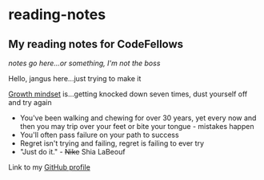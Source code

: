 # reading-notes
## My reading notes for CodeFellows

*notes go here...or something, I'm not the boss*

Hello, jangus here...just trying to make it

[Growth mindset](https://www.atlassian.com/blog/inside-atlassian/growth-mindset) is...getting knocked down seven times, dust yourself off and try again

- You've been walking and chewing for over 30 years, yet every now and then you may trip over your feet or bite your tongue - mistakes happen
- You'll often pass failure on your path to success
- Regret isn't trying and failing, regret is failing to ever try
- "Just do it." - ~~Nike~~  Shia LaBeouf

Link to my [GitHub profile](https://gethub.com/TheJangus/)
